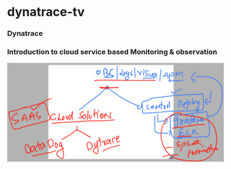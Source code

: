 # dynatrace-tv

### Dynatrace 

### Introduction to cloud service based Monitoring & observation 

<img src="obs.png">


